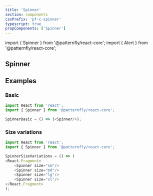 ```yaml
---
title: 'Spinner'
section: components
cssPrefix: 'pf-c-spinner'
typescript: true
propComponents: ['Spinner']
---
```


import { Spinner } from '@patternfly/react-core';
import { Alert } from '@patternfly/react-core';

## Spinner

## Examples
### Basic
```js
import React from 'react';
import { Spinner } from '@patternfly/react-core';

SpinnerBasic = () => (<Spinner/>);
```

### Size variations
```js
import React from 'react';
import { Spinner } from '@patternfly/react-core';

SpinnerSizeVariations = () => (
<React.Fragment>
    <Spinner size="sm"/>
    <Spinner size="md"/>
    <Spinner size="lg"/>
    <Spinner size="xl"/>
</React.Fragment>
);
```
